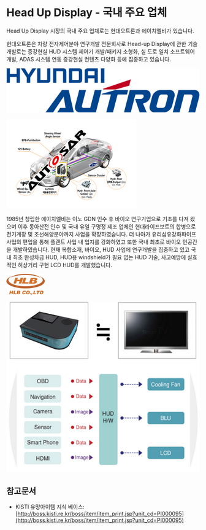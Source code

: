 # Head Up Display - 국내 주요 업체


Head Up Display 시장의 국내 주요 업체로는 현대오트론과 에이치엘비가 있습니다.

현대오트론은 차량 전자제어분야 연구개발 전문회사로 Head-up Display에 관한 기술 개발로는 증강현실 HUD 시스템 제어기 개발/패키지 소형화, 실 도로 일치 소프트웨어 개발, ADAS 시스템 연동 증강현실 컨텐츠 다양화 등에 집중하고 있습니다.


![](./images/HeadUpDisplay_Q13_1_2.PNG)


![](./images/HeadUpDisplay_Q13_1_2_.PNG)


1985년 창립한 에이치엘비는 이노 GDN 인수 후 바이오 연구기업으로 기초를 다져 왔으며 이후 동아산전 인수 및 국내 유일 구명정 제조 업체인 현대라이프보트의 합병으로 전기계장 및 조선해양분야까지 사업을 확장하였습니다.
더 나아가 유리섬유강화파이프 사업의 편입을 통해 플랜트 사업 내 입지를 강화하였고 또한 국내 최초로 바이오 인공간을 개발하였습니다.
현재 복합소재, 바이오, HUD 사업에 연구개발을 집중하고 있고 국내 최초 완성차급 HUD, HUD용 windshield가 필요 없는 HUD 기술, 사고예방에 실효적인 허상거리 구현 LCD HUD를 개발했습니다.


![](./images/HeadUpDisplay_Q13_1_2__.PNG)


![](./images/HeadUpDisplay_Q13_1_2___.PNG)


## 참고문서
- KISTI 유망아이템 지식 베이스: [http://boss.kisti.re.kr/boss/item/item_print.jsp?unit_cd=PI000095](http://boss.kisti.re.kr/boss/item/item_print.jsp?unit_cd=PI000095)
